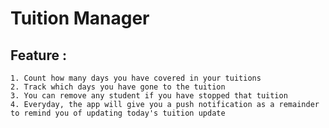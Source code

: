 # Tuition Manager

## Feature :
    1. Count how many days you have covered in your tuitions
    2. Track which days you have gone to the tuition
    3. You can remove any student if you have stopped that tuition
    4. Everyday, the app will give you a push notification as a remainder to remind you of updating today's tuition update

